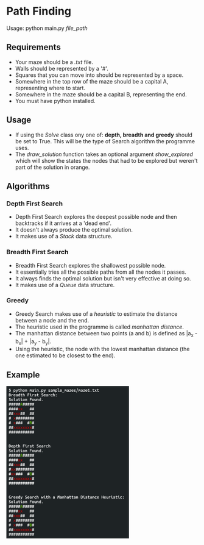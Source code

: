 # Path Finding
Usage: python main.py _file_path_

## Requirements
- Your maze should be a _.txt_ file.
- Walls should be represented by a '#'.
- Squares that you can move into should be represented by a space.
- Somewhere in the top row of the maze should be a capital A, representing where to start.
- Somewhere in the maze should be a capital B, representing the end.
- You must have python installed.

## Usage
- If using the _Solve_ class ony one of: __depth, breadth and greedy__ should be set to True. This will be the type of Search algorithm the programme uses.
- The _draw\_solution_ function takes an optional argument _show\_explored_ which will show the states the nodes that had to be explored but weren't part of the solution in orange.

## Algorithms
### Depth First Search
- Depth First Search explores the deepest possible node and then backtracks if it arrives at a 'dead end'.
- It doesn't always produce the optimal solution.
- It makes use of a _Stack_ data structure.
### Breadth First Search
- Breadth First Search explores the shallowest possible node.
- It essentially tries all the possible paths from all the nodes it passes.
- It always finds the optimal solution but isn't very effective at doing so.
- It makes use of a _Queue_ data structure.
### Greedy
- Greedy Search makes use of a _heuristic_ to estimate the distance between a node and the end.
- The heuristic used in the programme is called _manhattan distance_.
- The manhattan distance between two points (a and b) is defined as |a<sub>x</sub> - b<sub>x</sub>| + |a<sub>y</sub> - b<sub>y</sub>|.
- Using the heuristic, the node with the lowest manhattan distance (the one estimated to be closest to the end). 

## Example
<img src="img/example.png" alt="drawing" height = "400"/>
